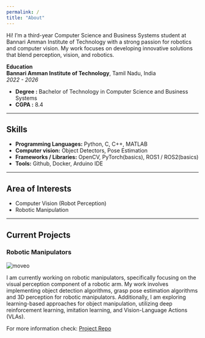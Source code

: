 ```yaml
---
permalink: /
title: "About"
---
```


Hi! I’m a third-year Computer Science and Business Systems student at Bannari Amman Institute of Technology with a strong passion for robotics and computer vision. My work focuses on developing innovative solutions that blend perception, vision, and robotics.

**Education**  <br>
 **Bannari Amman Institute of Technology**, Tamil Nadu, India <br>
 *2022 - 2026*
 - **Degree :** Bachelor of Technology in Computer Science and Business Systems <br>
 - **CGPA :** 8.4

---

## Skills
- **Programming Languages:** Python, C, C++, MATLAB
- **Computer vision:** Object Detectors, Pose Estimation
- **Frameworks / Libraries:** OpenCV, PyTorch(basics), ROS1 / ROS2(basics)
- **Tools:** Github, Docker, Arduino IDE

---

## Area of Interests
- Computer Vision (Robot Perception)
- Robotic Manipulation

---

## Current Projects

### Robotic Manipulators

![moveo](/assets/images/scara.gif)

I am currently working on robotic manipulators, specifically focusing on the visual perception component of a robotic arm. My work involves implementing object detection algorithms, grasp pose estimation algorithms and 3D perception for robotic manipulators. Additionally, I am exploring learning-based approaches for object manipulation, utilizing deep reinforcement learning, imitation learning, and Vision-Language Actions (VLAs).

For more information check: <a href="https://github.com/logeshg2/SCARA-Shape-Sorter/" target="_blank">Project Repo</a>
